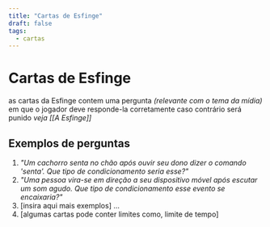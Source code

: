 ```yaml
---
title: "Cartas de Esfinge"
draft: false
tags:
  - cartas
---
```

# Cartas de Esfinge

as cartas da Esfinge contem uma pergunta _(relevante com o tema da mídia)_  
em que o jogador deve responde-la corretamente caso contrário será punido _veja [[A Esfinge]]_


## Exemplos de perguntas

1. _"Um cachorro senta no chão após ouvir seu dono dizer o comando 'senta'. Que tipo de condicionamento seria esse?"_
2. _"Uma pessoa vira-se em direção a seu dispositivo móvel após escutar um som agudo. Que tipo de condicionamento esse evento se encaixaria?"_
3. \[insira aqui mais exemplos] ...
4. \[algumas cartas pode conter limites como, limite de tempo]